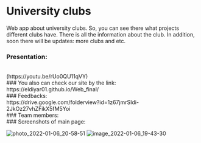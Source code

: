 # University clubs
Web app about university clubs. So, you can see there what projects different clubs have. 
There is all the information about the club. In addition, soon there will be updates: more clubs and etc.
</br>
### Presentation: 
</br>
(https://youtu.be/rUo0QU11qVY)
</br>
### You also can check our site by the link:
</br>
https://eldiyar01.github.io/Web_final/
</br>
### Feedbacks: 
</br>
https://drive.google.com/folderview?id=1z67jmrSIdi-2JkOz27vhZFikX5fM5Yoi
</br>
### Team members: 
</br
- Eldiiar Abdyldaev (eldiyar01)
- Erkinbek Saidilaev
</br>
### Screenshots of main page:

![photo_2022-01-06_20-58-51](https://user-images.githubusercontent.com/73142059/148402829-e029245e-18bd-454c-82c3-7d95316c4747.jpg)
![image_2022-01-06_19-43-30](https://user-images.githubusercontent.com/73142059/148402845-518747af-fd3a-4eae-a31a-514ab633686e.png)
